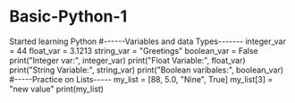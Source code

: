 # Basic-Python-1
Started learning Python
#------Variables and data Types-------
integer_var = 44
float_var = 3.1213
string_var = "Greetings"
boolean_var = False
print("Integer var:", integer_var)
print("Float Variable:", float_var)
print("String Variable:", string_var)
print("Boolean varibales:", boolean_var)
#-----Practice on Lists-----
my_list = [88, 5.0, "Nine", True]
my_list[3] = "new value"
print(my_list)
